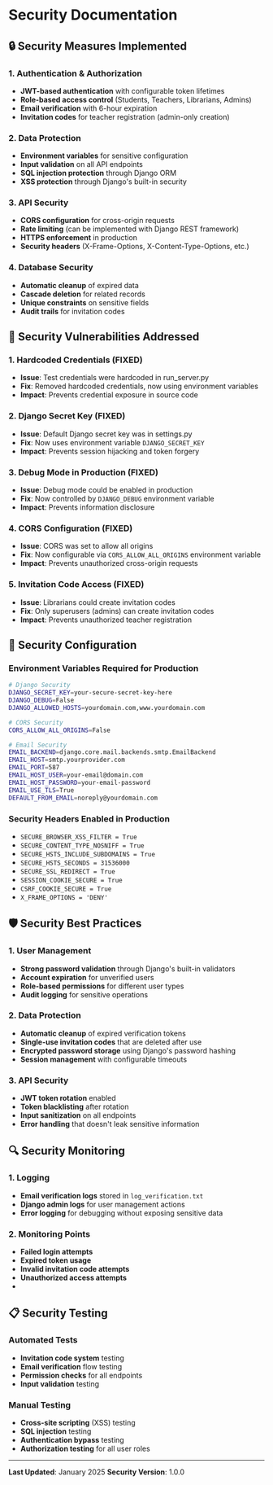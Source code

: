 # Security Documentation

## 🔒 Security Measures Implemented

### 1. Authentication & Authorization
- **JWT-based authentication** with configurable token lifetimes
- **Role-based access control** (Students, Teachers, Librarians, Admins)
- **Email verification** with 6-hour expiration
- **Invitation codes** for teacher registration (admin-only creation)

### 2. Data Protection
- **Environment variables** for sensitive configuration
- **Input validation** on all API endpoints
- **SQL injection protection** through Django ORM
- **XSS protection** through Django's built-in security

### 3. API Security
- **CORS configuration** for cross-origin requests
- **Rate limiting** (can be implemented with Django REST framework)
- **HTTPS enforcement** in production
- **Security headers** (X-Frame-Options, X-Content-Type-Options, etc.)

### 4. Database Security
- **Automatic cleanup** of expired data
- **Cascade deletion** for related records
- **Unique constraints** on sensitive fields
- **Audit trails** for invitation codes

## 🚨 Security Vulnerabilities Addressed

### 1. Hardcoded Credentials (FIXED)
- **Issue**: Test credentials were hardcoded in run_server.py
- **Fix**: Removed hardcoded credentials, now using environment variables
- **Impact**: Prevents credential exposure in source code

### 2. Django Secret Key (FIXED)
- **Issue**: Default Django secret key was in settings.py
- **Fix**: Now uses environment variable `DJANGO_SECRET_KEY`
- **Impact**: Prevents session hijacking and token forgery

### 3. Debug Mode in Production (FIXED)
- **Issue**: Debug mode could be enabled in production
- **Fix**: Now controlled by `DJANGO_DEBUG` environment variable
- **Impact**: Prevents information disclosure

### 4. CORS Configuration (FIXED)
- **Issue**: CORS was set to allow all origins
- **Fix**: Now configurable via `CORS_ALLOW_ALL_ORIGINS` environment variable
- **Impact**: Prevents unauthorized cross-origin requests

### 5. Invitation Code Access (FIXED)
- **Issue**: Librarians could create invitation codes
- **Fix**: Only superusers (admins) can create invitation codes
- **Impact**: Prevents unauthorized teacher registration

## 🔧 Security Configuration

### Environment Variables Required for Production

```bash
# Django Security
DJANGO_SECRET_KEY=your-secure-secret-key-here
DJANGO_DEBUG=False
DJANGO_ALLOWED_HOSTS=yourdomain.com,www.yourdomain.com

# CORS Security
CORS_ALLOW_ALL_ORIGINS=False

# Email Security
EMAIL_BACKEND=django.core.mail.backends.smtp.EmailBackend
EMAIL_HOST=smtp.yourprovider.com
EMAIL_PORT=587
EMAIL_HOST_USER=your-email@domain.com
EMAIL_HOST_PASSWORD=your-email-password
EMAIL_USE_TLS=True
DEFAULT_FROM_EMAIL=noreply@yourdomain.com
```

### Security Headers Enabled in Production

- `SECURE_BROWSER_XSS_FILTER = True`
- `SECURE_CONTENT_TYPE_NOSNIFF = True`
- `SECURE_HSTS_INCLUDE_SUBDOMAINS = True`
- `SECURE_HSTS_SECONDS = 31536000`
- `SECURE_SSL_REDIRECT = True`
- `SESSION_COOKIE_SECURE = True`
- `CSRF_COOKIE_SECURE = True`
- `X_FRAME_OPTIONS = 'DENY'`

## 🛡️ Security Best Practices

### 1. User Management
- **Strong password validation** through Django's built-in validators
- **Account expiration** for unverified users
- **Role-based permissions** for different user types
- **Audit logging** for sensitive operations

### 2. Data Protection
- **Automatic cleanup** of expired verification tokens
- **Single-use invitation codes** that are deleted after use
- **Encrypted password storage** using Django's password hashing
- **Session management** with configurable timeouts

### 3. API Security
- **JWT token rotation** enabled
- **Token blacklisting** after rotation
- **Input sanitization** on all endpoints
- **Error handling** that doesn't leak sensitive information

## 🔍 Security Monitoring

### 1. Logging
- **Email verification logs** stored in `log_verification.txt`
- **Django admin logs** for user management actions
- **Error logging** for debugging without exposing sensitive data

### 2. Monitoring Points
- **Failed login attempts**
- **Expired token usage**
- **Invalid invitation code attempts**
- **Unauthorized access attempts**
- 
## 📋 Security Testing

### Automated Tests
- **Invitation code system** testing
- **Email verification** flow testing
- **Permission checks** for all endpoints
- **Input validation** testing

### Manual Testing
- **Cross-site scripting** (XSS) testing
- **SQL injection** testing
- **Authentication bypass** testing
- **Authorization testing** for all user roles

---

**Last Updated**: January 2025
**Security Version**: 1.0.0 
